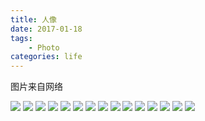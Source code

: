 ```yaml
---
title: 人像
date: 2017-01-18
tags:
    - Photo
categories: life
---
```


图片来自网络

![](https://photo.tuchong.com/1437486/f/19757298.jpg)
![](https://photo.tuchong.com/1437486/f/19757297.jpg)
![](https://photo.tuchong.com/1437486/f/19757291.jpg)
![](https://photo.tuchong.com/1437486/f/19757292.jpg)
![](https://photo.tuchong.com/1437486/f/19757293.jpg)
![](https://photo.tuchong.com/1437486/f/19757294.jpg)
![](https://photo.tuchong.com/1437486/f/19757295.jpg)
![](https://photo.tuchong.com/1437486/f/19757296.jpg)
![](https://photo.tuchong.com/1437486/f/19757299.jpg)
![](https://photo.tuchong.com/1437486/f/19757300.jpg)
![](https://photo.tuchong.com/1437486/f/19757301.jpg)
![](https://photo.tuchong.com/1437486/f/19757302.jpg)
![](https://photo.tuchong.com/1437486/f/19757303.jpg)
![](https://photo.tuchong.com/1437486/f/19757304.jpg)
![](https://photo.tuchong.com/1437486/f/19757305.jpg)